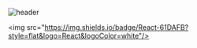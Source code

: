 ![header](https://capsule-render.vercel.app/api?type=waving&color=3451DCFF&height=300&section=header&text=I'm%20Haeyoung&fontSize=90)

<img src="https://img.shields.io/badge/React-61DAFB?style=flat&logo=React&logoColor=white"/>
